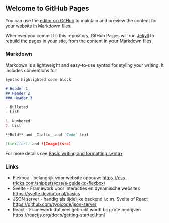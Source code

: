 ## Welcome to GitHub Pages

You can use the [editor on GitHub](https://github.com/Foosterlee/test/edit/main/README.md) to maintain and preview the content for your website in Markdown files.

Whenever you commit to this repository, GitHub Pages will run [Jekyll](https://jekyllrb.com/) to rebuild the pages in your site, from the content in your Markdown files.

### Markdown

Markdown is a lightweight and easy-to-use syntax for styling your writing. It includes conventions for

```markdown
Syntax highlighted code block

# Header 1
## Header 2
### Header 3

- Bulleted
- List

1. Numbered
2. List

**Bold** and _Italic_ and `Code` text

[Link](url) and ![Image](src)
```

For more details see [Basic writing and formatting syntax](https://docs.github.com/en/github/writing-on-github/getting-started-with-writing-and-formatting-on-github/basic-writing-and-formatting-syntax).

### Links

- Flexbox - belangrijk voor website opbouw:
  https://css-tricks.com/snippets/css/a-guide-to-flexbox/
- Svelte - Framework voor interacties en dynamische websites
  https://svelte.dev/tutorial/basics
- JSON server - handig als tijdelijke backend i.c.m. Svelte of React
  https://github.com/typicode/json-server
- React - Framework dat veel gebruikt wordt bij grote bedrijven
  https://reactjs.org/docs/getting-started.html
